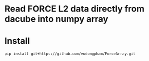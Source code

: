 # Read FORCE L2 data directly from dacube into numpy array

# Install
```
pip install git+https://github.com/vudongpham/ForceArray.git
```

